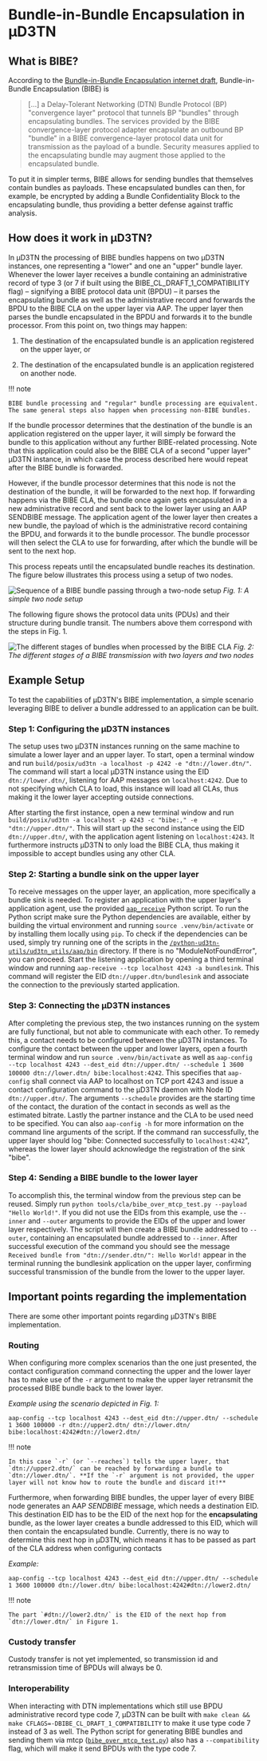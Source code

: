 # Bundle-in-Bundle Encapsulation in µD3TN

## What is BIBE?
According to the [Bundle-in-Bundle Encapsulation internet draft](https://datatracker.ietf.org/doc/html/draft-ietf-dtn-bibect-03), Bundle-in-Bundle Encapsulation (BIBE) is
> [...] a Delay-Tolerant Networking (DTN) Bundle Protocol (BP) "convergence layer" protocol that tunnels BP "bundles" through encapsulating bundles. The services provided by the BIBE convergence-layer protocol adapter encapsulate an outbound BP "bundle" in a BIBE convergence-layer protocol data unit for transmission as the payload of a bundle. Security measures applied to the encapsulating bundle may augment those applied to the encapsulated bundle. 

To put it in simpler terms, BIBE allows for sending bundles that themselves contain bundles as payloads. These encapsulated bundles can then, for example, be encrypted by adding a Bundle Confidentiality Block to the encapsulating bundle, thus providing a better defense against traffic analysis.

## How does it work in µD3TN?
In µD3TN the processing of BIBE bundles happens on two µD3TN instances, one representing a "lower" and one an "upper" bundle layer. Whenever the lower layer receives a bundle containing an administrative record of type 3 (or 7 if built using the BIBE_CL_DRAFT_1_COMPATIBILITY flag) – signifying a BIBE protocol data unit (BPDU) – it parses the encapsulating bundle as well as the administrative record and forwards the BPDU to the BIBE CLA on the upper layer via AAP. The upper layer then parses the bundle encapsulated in the BPDU and forwards it to the bundle processor.
From this point on, two things may happen:

1. The destination of the encapsulated bundle is an application registered on the upper layer, or

2. The destination of the encapsulated bundle is an application registered on another node.

!!! note

    BIBE bundle processing and "regular" bundle processing are equivalent. The same general steps also happen when processing non-BIBE bundles.

If the bundle processor determines that the destination of the bundle is an application registered on the upper layer, it will simply be forward the bundle to this application without any further BIBE-related processing. Note that this application could also be the BIBE CLA of a second "upper layer" µD3TN instance, in which case the process described here would repeat after the BIBE bundle is forwarded.

However, if the bundle processor determines that this node is not the destination of the bundle, it will be forwarded to the next hop. If forwarding happens via the BIBE CLA, the bundle once again gets encapsulated in a new administrative record and sent back to the lower layer using an AAP SENDBIBE message. The application agent of the lower layer then creates a new bundle, the payload of which is the administrative record containing the BPDU, and forwards it to the bundle processor. The bundle processor will then select the CLA to use for forwarding, after which the bundle will be sent to the next hop. 

This process repeats until the encapsulated bundle reaches its destination. The figure below illustrates this process using a setup of two nodes.

![Sequence of a BIBE bundle passing through a two-node setup](./image-material/sequence.png)
*Fig. 1: A simple two node setup*    
    
The following figure shows the protocol data units (PDUs) and their structure during bundle transit. The numbers above them correspond with the steps in Fig. 1.

![The different stages of bundles when processed by the BIBE CLA](./image-material/bundle.png)
*Fig. 2: The different stages of a BIBE transmission with two layers and two nodes* 


## Example Setup
To test the capabilities of µD3TN's BIBE implementation, a simple scenario leveraging BIBE to deliver a bundle addressed to an application can be built.

### Step 1: Configuring the µD3TN instances
The setup uses two µD3TN instances running on the same machine to simulate a lower layer and an upper layer. To start, open a terminal window and run
``build/posix/ud3tn -a localhost -p 4242 -e "dtn://lower.dtn/"``.
The command will start a local µD3TN instance using the EID `dtn://lower.dtn/`, listening for AAP messages on `localhost:4242`. Due to not specifying which CLA to load, this instance will load all CLAs, thus making it the lower layer accepting outside connections.

After starting the first instance, open a new terminal window and run ``build/posix/ud3tn -a localhost -p 4243 -c "bibe:," -e "dtn://upper.dtn/"``.
This will start up the second instance using the EID `dtn://upper.dtn/`, with the application agent listening on `localhost:4243`. It furthermore instructs µD3TN to only load the BIBE CLA, thus making it impossible to accept bundles using any other CLA.

### Step 2: Starting a bundle sink on the upper layer
To receive messages on the upper layer, an application, more specifically a bundle sink is needed. To register an application with the upper layer's application agent, use the provided [`aap_receive`](https://gitlab.com/d3tn/ud3tn/-/blob/master/python-ud3tn-utils/ud3tn_utils/aap/bin/aap_receive.py) Python script.
To run the Python script make sure the Python dependencies are available, either by building the virtual environment and running ``source .venv/bin/activate`` or by installing them locally using `pip`. To check if the dependencies can be used, simply try running one of the scripts in the [`/python-ud3tn-utils/ud3tn_utils/aap/bin`](https://gitlab.com/d3tn/ud3tn/-/tree/master/python-ud3tn-utils/ud3tn_utils/aap/bin) directory. If there is no "ModuleNotFoundError", you can proceed.
Start the listening application by opening a third terminal window and running ``aap-receive --tcp localhost 4243 -a bundlesink``. This command will register the EID `dtn://upper.dtn/bundlesink` and associate the connection to the previously started application.

### Step 3: Connecting the µD3TN instances
After completing the previous step, the two instances running on the system are fully functional, but not able to communicate with each other. To remedy this, a contact needs to be configured between the µD3TN instances.
To configure the contact between the upper and lower layers, open a fourth terminal window and run ``source .venv/bin/activate``  as well as ``aap-config --tcp localhost 4243 --dest_eid dtn://upper.dtn/ --schedule 1 3600 100000 dtn://lower.dtn/ bibe:localhost:4242``.
This specifies that ``aap-config`` shall connect via AAP to localhost on TCP port 4243 and issue a contact configuration command to the µD3TN daemon with Node ID `dtn://upper.dtn/`. The arguments `--schedule` provides are the starting time of the contact, the duration of the contact in seconds as well as the estimated bitrate. Lastly the partner instance and the CLA to be used need to be specified.
You can also ``aap-config -h`` for more information on the command line arguments of the script.
If the command ran successfully, the upper layer should log "bibe: Connected successfully to `localhost:4242`", whereas the lower layer should acknowledge the registration of the sink "bibe".

### Step 4: Sending a BIBE bundle to the lower layer
To accomplish this, the terminal window from the previous step can be reused. Simply run ``python tools/cla/bibe_over_mtcp_test.py --payload "Hello World!"``. If you did not use the EIDs from this example, use the `--inner` and `--outer` arguments to provide the EIDs of the upper and lower layer respectively. The script will then create a BIBE bundle addressed to `--outer`, containing an encapsulated bundle addressed to `--inner`.
After successful execution of the command you should see the message `Received bundle from "dtn://sender.dtn/": Hello World!` appear in the terminal running the bundlesink application on the upper layer, confirming successful transmission of the bundle from the lower to the upper layer.

## Important points regarding the implementation
There are some other important points regarding µD3TN's BIBE implementation.

### Routing
When configuring more complex scenarios than the one just presented, the contact configuration command connecting the upper and the lower layer has to make use of the `-r` argument to make the upper layer retransmit the processed BIBE bundle back to the lower layer.
    
*Example using the scenario depicted in Fig. 1:*

```
aap-config --tcp localhost 4243 --dest_eid dtn://upper.dtn/ --schedule 1 3600 100000 -r dtn://upper2.dtn/ dtn://lower.dtn/ bibe:localhost:4242#dtn://lower2.dtn/
```

!!! note

    In this case `-r` (or `--reaches`) tells the upper layer, that `dtn://upper2.dtn/` can be reached by forwarding a bundle to `dtn://lower.dtn/`. **If the `-r` argument is not provided, the upper layer will not know how to route the bundle and discard it!**
      
Furthermore, when forwarding BIBE bundles, the upper layer of every BIBE node generates an AAP *SENDBIBE* message, which needs a destination EID. This destination EID has to be the EID of the next hop for the **encapsulating** bundle, as the lower layer creates a bundle addressed to this EID, which will then contain the encapsulated bundle. Currently, there is no way to determine this next hop in µD3TN, which means it has to be passed as part of the CLA address when configuring contacts
    
*Example:*

```
aap-config --tcp localhost 4243 --dest_eid dtn://upper.dtn/ --schedule 1 3600 100000 dtn://lower.dtn/ bibe:localhost:4242#dtn://lower2.dtn/
```

!!! note

    The part `#dtn://lower2.dtn/` is the EID of the next hop from `dtn://lower.dtn/` in Figure 1.

### Custody transfer
Custody transfer is not yet implemented, so transmission id and retransmission time of BPDUs will always be 0.

### Interoperability
When interacting with DTN implementations which still use BPDU administrative record type code 7, µD3TN can be built with  ``make clean && make CFLAGS=-DBIBE_CL_DRAFT_1_COMPATIBILITY`` to make it use type code 7 instead of 3 as well. The Python script for generating BIBE bundles and sending them via mtcp ([`bibe_over_mtcp_test.py`](https://gitlab.com/d3tn/ud3tn/-/blob/master/tools/cla/bibe_over_mtcp_test.py)) also has a `--compatibility` flag, which will make it send BPDUs with the type code 7.
